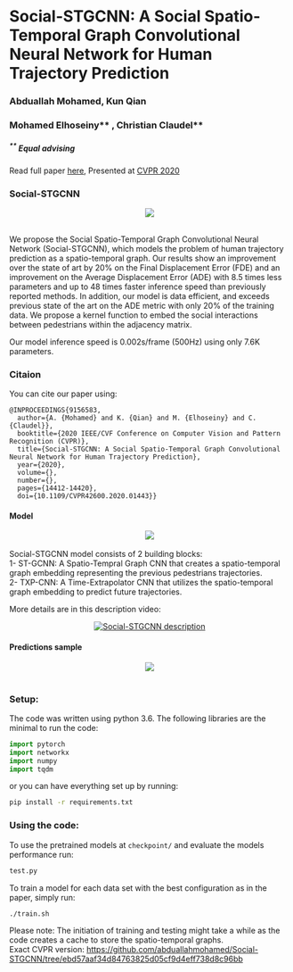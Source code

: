 # Social-STGCNN: A Social Spatio-Temporal Graph Convolutional Neural Network for Human Trajectory Prediction
### Abduallah Mohamed, Kun Qian <br />
### Mohamed Elhoseiny** , Christian Claudel**
##### <sup>**</sup> Equal advising
Read full paper <a href="https://arxiv.org/abs/2002.11927">here</a>, Presented at [CVPR 2020](http://cvpr2020.thecvf.com/)

### Social-STGCNN
<div align='center'>
<img src="images/Social-STGCNN-Teaser_.jpg"></img>
</div>
<br />

We propose the Social Spatio-Temporal Graph Convolutional Neural Network (Social-STGCNN), which models the problem of human trajectory prediction as a spatio-temporal graph. Our results show an improvement over the state of art by 20\% on the Final Displacement Error (FDE) and an improvement on the Average Displacement Error (ADE) with 8.5 times less parameters and up to 48 times faster inference speed than previously reported methods. In addition, our model is data efficient, and exceeds previous state of the art on the ADE metric with only 20\% of the training data. We propose a kernel function to embed the social interactions between pedestrians within the adjacency matrix.

Our model inference speed is 0.002s/frame (500Hz) using only 7.6K parameters.
### Citaion
You can cite our paper using: 
```
@INPROCEEDINGS{9156583,
  author={A. {Mohamed} and K. {Qian} and M. {Elhoseiny} and C. {Claudel}},
  booktitle={2020 IEEE/CVF Conference on Computer Vision and Pattern Recognition (CVPR)}, 
  title={Social-STGCNN: A Social Spatio-Temporal Graph Convolutional Neural Network for Human Trajectory Prediction}, 
  year={2020},
  volume={},
  number={},
  pages={14412-14420},
  doi={10.1109/CVPR42600.2020.01443}}
```


#### Model
<div align='center'>
<img src="images/social-stgcnn-model.jpg"></img>
</div>
<br />
Social-STGCNN model consists of 2 building blocks: <br />
1- ST-GCNN: A Spatio-Tempral Graph CNN that creates a spatio-temporal graph embedding representing the previous pedestrians trajectories. <br />
2- TXP-CNN: A Time-Extrapolator CNN that utilizes the spatio-temporal graph embedding to predict future trajectories.<br />

More details are in this description video:<br /> 
<div align='center'>
  
[![Social-STGCNN description](https://img.youtube.com/vi/Yi9rVHJM8WY/0.jpg)](https://www.youtube.com/watch?v=Yi9rVHJM8WY)
</div>

#### Predictions sample

<div align='center'>
<img src="images/social-stgcnn-pred.gif"></img>
</div>
<br />

### Setup: 
The code was written using python 3.6. 
The following libraries are the minimal to run the code: 
```python
import pytorch
import networkx
import numpy
import tqdm
```
or you can have everything set up by running: 
```bash
pip install -r requirements.txt
```
### Using the code:
To use the pretrained models at `checkpoint/` and evaluate the models performance run:
```bash
test.py
```

To train a model for each data set with the best configuration as in the paper, simply run:
```bash
./train.sh  
```
Please note: The initiation of training and testing might take a while as the code creates a cache to store the spatio-temporal graphs.
<br />
Exact CVPR version: https://github.com/abduallahmohamed/Social-STGCNN/tree/ebd57aaf34d84763825d05cf9d4eff738d8c96bb
